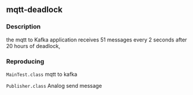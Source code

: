 ## mqtt-deadlock

### Description

  the mqtt to Kafka application receives 51 messages every 2 seconds after 20 hours of deadlock,
  
### Reproducing

  ``MainTest.class``   mqtt to  kafka
  
  ``Publisher.class``  Analog send message
                       
  